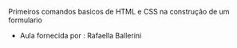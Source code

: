 Primeiros comandos basicos de HTML e CSS na construção de um formulario 
- Aula fornecida por :  Rafaella Ballerini
